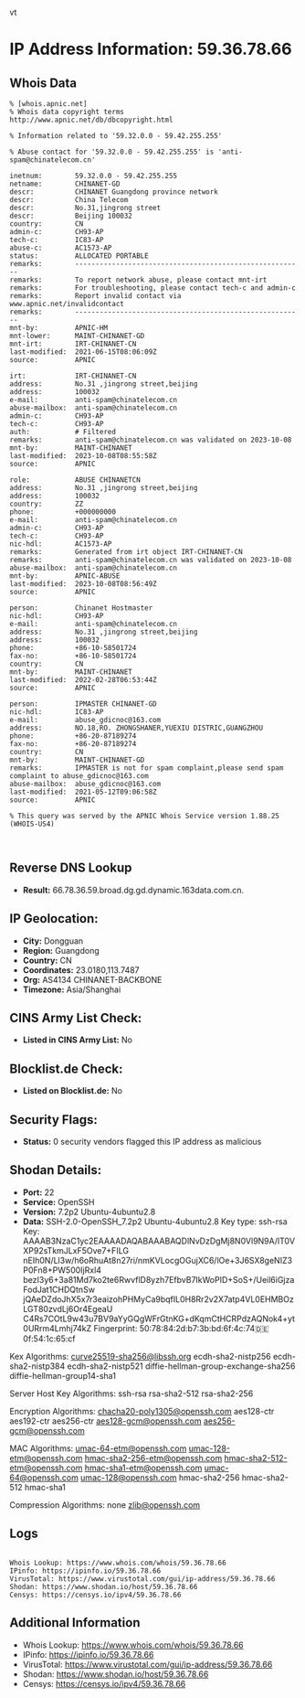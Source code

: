 vt
# IP Address Information: 59.36.78.66

## Whois Data
```
% [whois.apnic.net]
% Whois data copyright terms    http://www.apnic.net/db/dbcopyright.html

% Information related to '59.32.0.0 - 59.42.255.255'

% Abuse contact for '59.32.0.0 - 59.42.255.255' is 'anti-spam@chinatelecom.cn'

inetnum:        59.32.0.0 - 59.42.255.255
netname:        CHINANET-GD
descr:          CHINANET Guangdong province network
descr:          China Telecom
descr:          No.31,jingrong street
descr:          Beijing 100032
country:        CN
admin-c:        CH93-AP
tech-c:         IC83-AP
abuse-c:        AC1573-AP
status:         ALLOCATED PORTABLE
remarks:        --------------------------------------------------------
remarks:        To report network abuse, please contact mnt-irt
remarks:        For troubleshooting, please contact tech-c and admin-c
remarks:        Report invalid contact via www.apnic.net/invalidcontact
remarks:        --------------------------------------------------------
mnt-by:         APNIC-HM
mnt-lower:      MAINT-CHINANET-GD
mnt-irt:        IRT-CHINANET-CN
last-modified:  2021-06-15T08:06:09Z
source:         APNIC

irt:            IRT-CHINANET-CN
address:        No.31 ,jingrong street,beijing
address:        100032
e-mail:         anti-spam@chinatelecom.cn
abuse-mailbox:  anti-spam@chinatelecom.cn
admin-c:        CH93-AP
tech-c:         CH93-AP
auth:           # Filtered
remarks:        anti-spam@chinatelecom.cn was validated on 2023-10-08
mnt-by:         MAINT-CHINANET
last-modified:  2023-10-08T08:55:58Z
source:         APNIC

role:           ABUSE CHINANETCN
address:        No.31 ,jingrong street,beijing
address:        100032
country:        ZZ
phone:          +000000000
e-mail:         anti-spam@chinatelecom.cn
admin-c:        CH93-AP
tech-c:         CH93-AP
nic-hdl:        AC1573-AP
remarks:        Generated from irt object IRT-CHINANET-CN
remarks:        anti-spam@chinatelecom.cn was validated on 2023-10-08
abuse-mailbox:  anti-spam@chinatelecom.cn
mnt-by:         APNIC-ABUSE
last-modified:  2023-10-08T08:56:49Z
source:         APNIC

person:         Chinanet Hostmaster
nic-hdl:        CH93-AP
e-mail:         anti-spam@chinatelecom.cn
address:        No.31 ,jingrong street,beijing
address:        100032
phone:          +86-10-58501724
fax-no:         +86-10-58501724
country:        CN
mnt-by:         MAINT-CHINANET
last-modified:  2022-02-28T06:53:44Z
source:         APNIC

person:         IPMASTER CHINANET-GD
nic-hdl:        IC83-AP
e-mail:         abuse_gdicnoc@163.com
address:        NO.18,RO. ZHONGSHANER,YUEXIU DISTRIC,GUANGZHOU
phone:          +86-20-87189274
fax-no:         +86-20-87189274
country:        CN
mnt-by:         MAINT-CHINANET-GD
remarks:        IPMASTER is not for spam complaint,please send spam complaint to abuse_gdicnoc@163.com
abuse-mailbox:  abuse_gdicnoc@163.com
last-modified:  2021-05-12T09:06:58Z
source:         APNIC

% This query was served by the APNIC Whois Service version 1.88.25 (WHOIS-US4)



```
## Reverse DNS Lookup
- **Result:** 66.78.36.59.broad.dg.gd.dynamic.163data.com.cn.

## IP Geolocation:
- **City:** Dongguan
- **Region:** Guangdong
- **Country:** CN
- **Coordinates:** 23.0180,113.7487
- **Org:** AS4134 CHINANET-BACKBONE
- **Timezone:** Asia/Shanghai

## CINS Army List Check:
- **Listed in CINS Army List:** 
No

## Blocklist.de Check:
- **Listed on Blocklist.de:** 
No

## Security Flags:
- **Status:** 0 security vendors flagged this IP address as malicious

## Shodan Details:
- **Port:** 22
- **Service:** OpenSSH
- **Version:** 7.2p2 Ubuntu-4ubuntu2.8
- **Data:** SSH-2.0-OpenSSH_7.2p2 Ubuntu-4ubuntu2.8
Key type: ssh-rsa
Key: AAAAB3NzaC1yc2EAAAADAQABAAABAQDlNvDzDgMj8N0Vl9N9A/lT0VXP92sTkmJLxF5Ove7+FILG
nEIh0N/Ll3w/h6oRhuAt8n27ri/nmKVLocgOGujXC6/lOe+3J6SX8geNIZ3P0Fn8+PW500IjRxl4
bezI3y6+3a81Md7ko2te6RwvflD8yzh7EfbvB7IkWoPID+SoS+/Ueil6iGjzaFodJat1CHDQtnSw
jQAeDZdoJhX5x7r3eaizohPHMyCa9bqfIL0H8Rr2v2X7atp4VL0EHMBOzLGT80zvdLj6Or4EgeaU
C4Rs7COtL9w43u7BV9aYyGQgWFrGtnKG+dKqmCtHCRPdzAQNok4+yt0URrm4Lmhj74kZ
Fingerprint: 50:78:84:2d:b7:3b:bd:6f:4c:74:de:0f:54:1c:65:cf

Kex Algorithms:
	curve25519-sha256@libssh.org
	ecdh-sha2-nistp256
	ecdh-sha2-nistp384
	ecdh-sha2-nistp521
	diffie-hellman-group-exchange-sha256
	diffie-hellman-group14-sha1

Server Host Key Algorithms:
	ssh-rsa
	rsa-sha2-512
	rsa-sha2-256

Encryption Algorithms:
	chacha20-poly1305@openssh.com
	aes128-ctr
	aes192-ctr
	aes256-ctr
	aes128-gcm@openssh.com
	aes256-gcm@openssh.com

MAC Algorithms:
	umac-64-etm@openssh.com
	umac-128-etm@openssh.com
	hmac-sha2-256-etm@openssh.com
	hmac-sha2-512-etm@openssh.com
	hmac-sha1-etm@openssh.com
	umac-64@openssh.com
	umac-128@openssh.com
	hmac-sha2-256
	hmac-sha2-512
	hmac-sha1

Compression Algorithms:
	none
	zlib@openssh.com


## Logs
```

Whois Lookup: https://www.whois.com/whois/59.36.78.66
IPinfo: https://ipinfo.io/59.36.78.66
VirusTotal: https://www.virustotal.com/gui/ip-address/59.36.78.66
Shodan: https://www.shodan.io/host/59.36.78.66
Censys: https://censys.io/ipv4/59.36.78.66

```
## Additional Information
- Whois Lookup: https://www.whois.com/whois/59.36.78.66
- IPinfo: https://ipinfo.io/59.36.78.66
- VirusTotal: https://www.virustotal.com/gui/ip-address/59.36.78.66
- Shodan: https://www.shodan.io/host/59.36.78.66
- Censys: https://censys.io/ipv4/59.36.78.66

